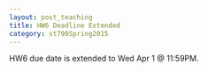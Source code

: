 ```yaml
---
layout: post_teaching
title: HW6 Deadline Extended
category: st790Spring2015
---
```


HW6 due date is extended to Wed Apr 1 @ 11:59PM.

